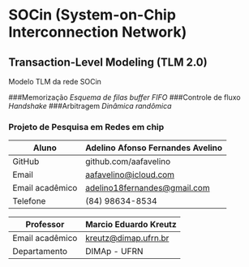 # SOCin (System-on-Chip Interconnection Network) 

## Transaction-Level Modeling (TLM 2.0)

Modelo TLM da rede SOCin

###Memorização 
*Esquema de filas buffer FIFO*
###Controle de fluxo 
*Handshake*
###Arbitragem 
*Dinâmica randômica*

### Projeto de Pesquisa em Redes em chip

|  Aluno                        | Adelino Afonso Fernandes Avelino  |
|-------------------------------|-----------------------------------|
|  GitHub                       |  github.com/aafavelino            |
|  Email               			|  aafavelino@icloud.com            |
|  Email acadêmico 				|  adelino18fernandes@gmail.com     |
|  Telefone						|  (84) 98634-8534					|


|  Professor                    | Marcio Eduardo Kreutz             |
|-------------------------------|-----------------------------------|
|  Email acadêmico 				|  kreutz@dimap.ufrn.br             |
|  Departamento 				|  DIMAp - UFRN 					|